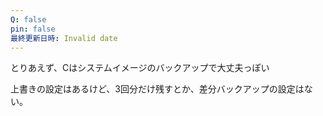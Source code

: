 ```yaml
---
Q: false
pin: false
最終更新日時: Invalid date
---
```

  

とりあえず、Cはシステムイメージのバックアップで大丈夫っぽい

  

上書きの設定はあるけど、3回分だけ残すとか、差分バックアップの設定はない。